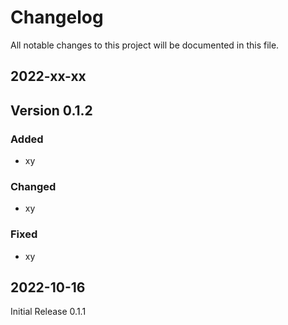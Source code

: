 # Changelog
All notable changes to this project will be documented in this file.



## 2022-xx-xx
## Version 0.1.2
### Added
- xy


### Changed
- xy


### Fixed
- xy



## 2022-10-16
Initial Release 0.1.1